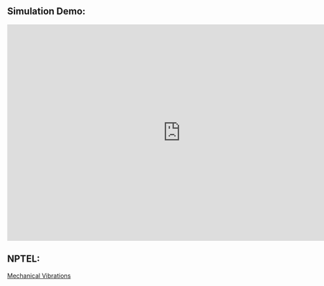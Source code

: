 ## Simulation Demo:

<iframe width="800" height="500" src="https://www.youtube.com/embed/ICPK-iKHIgs" title="YouTube video player" frameborder="0" allow="accelerometer; autoplay; clipboard-write; encrypted-media; gyroscope; picture-in-picture" allowfullscreen></iframe>

## NPTEL:

[Mechanical Vibrations](https://www.youtube.com/watch?v=bX_m53Xexvk&list=PLAC668A0566953FB5)
